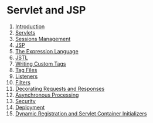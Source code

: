 # Servlet and JSP

1. [Introduction](https://github.com/asmalizaa/servletjsp/blob/main/chapter1.md)
2. [Servlets](https://github.com/asmalizaa/servletjsp/blob/main/chapter2.md)
3. [Sessions Management]()
4. [JSP]()
5. [The Expression Language]()
6. [JSTL]()
7. [Writing Custom Tags]()
8. [Tag Files]()
9. [Listeners]()
10. [Filters]()
11. [Decorating Requests and Responses]()
12. [Asynchronous Processing]()
13. [Security]()
14. [Deployment]()
15. [Dynamic Registration and Servlet Container Initializers]()
